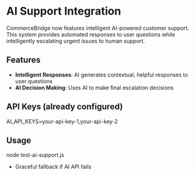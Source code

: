 # AI Support Integration

CommerceBridge now features intelligent AI-powered customer support. This system provides automated responses to user questions while intelligently escalating urgent issues to human support.

## Features
- **Intelligent Responses**: AI generates contextual, helpful responses to user questions
- **AI Decision Making**: Uses AI to make final escalation decisions

## API Keys (already configured)
AI_API_KEYS=your-api-key-1,your-api-key-2

## Usage
node test-ai-support.js

- Graceful fallback if AI API fails 